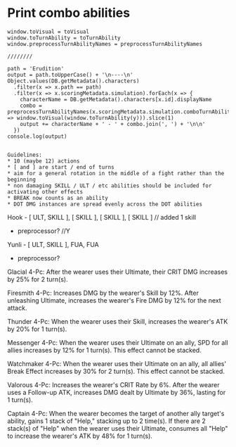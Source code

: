 # Print combo abilities

```
window.toVisual = toVisual
window.toTurnAbility = toTurnAbility
window.preprocessTurnAbilityNames = preprocessTurnAbilityNames

////////

path = 'Erudition'
output = path.toUpperCase() + '\n----\n'
Object.values(DB.getMetadata().characters)
  .filter(x => x.path == path)
  .filter(x => x.scoringMetadata.simulation).forEach(x => {
    characterName = DB.getMetadata().characters[x.id].displayName
    combo = preprocessTurnAbilityNames(x.scoringMetadata.simulation.comboTurnAbilities).map(y => window.toVisual(window.toTurnAbility(y))).slice(1)
    output += characterName + ' - ' + combo.join(', ') + '\n\n'
  })
console.log(output)


Guidelines:
* 10 (maybe 12) actions
* [ and ] are start / end of turns
* aim for a general rotation in the middle of a fight rather than the beginning
* non damaging SKILL / ULT / etc abilities should be included for activating other effects
* BREAK now counts as an ability
* DOT DMG instances are spread evenly across the DOT abilities

```


Hook - [ ULT, SKILL ], [ SKILL ], [ SKILL ], [ SKILL ] // added 1 skill
+ preprocessor? //Y

Yunli - [ ULT, SKILL ], FUA,  FUA
+ preprocessor?


Glacial
4-Pc: After the wearer uses their Ultimate, their CRIT DMG increases by 25% for 2 turn(s).

Firesmith
4-Pc: Increases DMG by the wearer's Skill by 12%. After unleashing Ultimate, increases the wearer's Fire DMG by 12% for the next attack.

Thunder
4-Pc: When the wearer uses their Skill, increases the wearer's ATK by 20% for 1 turn(s).

Messenger
4-Pc: When the wearer uses their Ultimate on an ally, SPD for all allies increases by 12% for 1 turn(s). This effect cannot be stacked.

Watchmaker
4-Pc: When the wearer uses their Ultimate on an ally, all allies' Break Effect increases by 30% for 2 turn(s). This effect cannot be stacked.

Valorous
4-Pc: Increases the wearer's CRIT Rate by 6%. After the wearer uses a Follow-up ATK, increases DMG dealt by Ultimate by 36%, lasting for 1 turn(s).

Captain
4-Pc: When the wearer becomes the target of another ally target's ability, gains 1 stack of "Help," stacking up to 2 time(s). If there are 2 stack(s) of "Help" when the wearer uses their Ultimate, consumes all "Help" to increase the wearer's ATK by 48% for 1 turn(s).